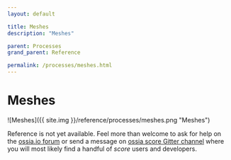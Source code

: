 ```yaml
---
layout: default

title: Meshes
description: "Meshes"

parent: Processes
grand_parent: Reference

permalink: /processes/meshes.html
---
```

# Meshes

![Meshes]({{ site.img }}/reference/processes/meshes.png "Meshes") 

Reference is not yet available. Feel more than welcome to ask for help on the [ossia.io forum](https://forum.ossia.io) or send a message on [ossia score Gitter channel](https://gitter.im/ossia/score) where you will most likely find a handful of *score* users and developers.